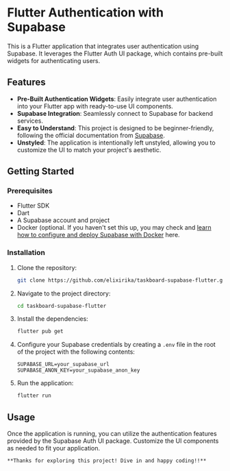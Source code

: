 
# Flutter Authentication with Supabase

This is a Flutter application that integrates user authentication using Supabase. It leverages the Flutter Auth UI package, which contains pre-built widgets for authenticating users.

## Features

- **Pre-Built Authentication Widgets**: Easily integrate user authentication into your Flutter app with ready-to-use UI components.
- **Supabase Integration**: Seamlessly connect to Supabase for backend services.
- **Easy to Understand**: This project is designed to be beginner-friendly, following the official documentation from [Supabase](https://supabase.com/docs/guides/auth/auth-helpers/flutter-auth-ui).
- **Unstyled**: The application is intentionally left unstyled, allowing you to customize the UI to match your project's aesthetic.

## Getting Started

### Prerequisites

- Flutter SDK
- Dart
- A Supabase account and project 
- Docker (optional. If you haven't set this up, you may check and [learn how to configure and deploy Supabase with Docker](https://supabase.com/docs/guides/self-hosting/docker) here.

  
### Installation

1. Clone the repository:
   ```bash
   git clone https://github.com/elixirika/taskboard-supabase-flutter.git
   ```

2. Navigate to the project directory:
   ```bash
   cd taskboard-supabase-flutter
   ```

3. Install the dependencies:
   ```bash
   flutter pub get
   ```

4. Configure your Supabase credentials by creating a `.env` file in the root of the project with the following contents:
   ```plaintext
   SUPABASE_URL=your_supabase_url
   SUPABASE_ANON_KEY=your_supabase_anon_key
   ```

5. Run the application:
   ```bash
   flutter run
   ```

## Usage

Once the application is running, you can utilize the authentication features provided by the Supabase Auth UI package. Customize the UI components as needed to fit your application.


```**Thanks for exploring this project! Dive in and happy coding!!**```
